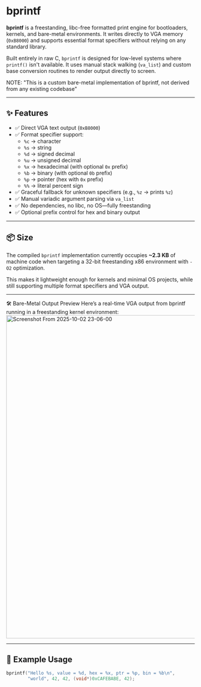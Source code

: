 # bprintf

**bprintf** is a freestanding, libc-free formatted print engine for bootloaders, kernels, and bare-metal environments. It writes directly to VGA memory (`0xB8000`) and supports essential format specifiers without relying on any standard library.

Built entirely in raw C, `bprintf` is designed for low-level systems where `printf()` isn't available. It uses manual stack walking (`va_list`) and custom base conversion routines to render output directly to screen.

NOTE: "This is a custom bare-metal implementation of bprintf, not derived from any existing codebase"

---

## ✨ Features

- ✅ Direct VGA text output (`0xB8000`)
- ✅ Format specifier support:
  - `%c` → character
  - `%s` → string
  - `%d` → signed decimal
  - `%u` → unsigned decimal
  - `%x` → hexadecimal (with optional `0x` prefix)
  - `%b` → binary (with optional `0b` prefix)
  - `%p` → pointer (hex with `0x` prefix)
  - `%%` → literal percent sign
- ✅ Graceful fallback for unknown specifiers (e.g., `%z` → prints `%z`)
- ✅ Manual variadic argument parsing via `va_list`
- ✅ No dependencies, no libc, no OS—fully freestanding
- ✅ Optional prefix control for hex and binary output

---

## 📦 Size

The compiled `bprintf` implementation currently occupies **~2.3 KB** of machine code when targeting a 32-bit freestanding x86 environment with `-O2` optimization.

This makes it lightweight enough for kernels and minimal OS projects, while still supporting multiple format specifiers and VGA output.

---


🛠️ Bare-Metal Output Preview
Here’s a real-time VGA output from bprintf running in a freestanding kernel environment:
<img width="1761" height="865" alt="Screenshot From 2025-10-02 23-06-00" src="https://github.com/user-attachments/assets/87f226ac-5e5c-4ac5-acad-2b0373ec74e2" />


---

## 🧠 Example Usage

```c
bprintf("Hello %s, value = %d, hex = %x, ptr = %p, bin = %b\n",
        "world", 42, 42, (void*)0xCAFEBABE, 42);


